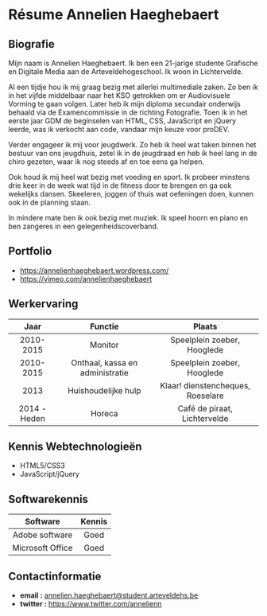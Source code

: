 Résume Annelien Haeghebaert
===============

Biografie
-----------

Mijn naam is Annelien Haeghebaert. Ik ben een 21-jarige studente Grafische en Digitale Media aan de Arteveldehogeschool. 
Ik woon in Lichtervelde.  

Al een tijdje hou ik mij graag bezig met allerlei multimediale zaken. Zo ben ik in het vijfde middelbaar naar het KSO getrokken 
om er Audiovisuele Vorming te gaan volgen. Later heb ik mijn diploma secundair onderwijs behaald via de Examencommissie 
in de richting Fotografie. Toen ik in het eerste jaar GDM de beginselen van HTML, CSS, JavaScript en jQuery leerde, was 
ik verkocht aan code, vandaar mijn keuze voor proDEV.

Verder engageer ik mij voor jeugdwerk. Zo heb ik heel wat taken binnen het bestuur van ons jeugdhuis, 
zetel ik in de jeugdraad en heb ik heel lang in de chiro gezeten, waar ik nog steeds af en toe eens ga helpen. 

Ook houd ik mij heel wat bezig met voeding en sport. Ik probeer minstens drie keer in de week wat tijd in 
de fitness door te brengen en ga ook wekelijks dansen. Skeeleren, joggen of thuis wat oefeningen doen, kunnen ook in de planning staan. 

In mindere mate ben ik ook bezig met muziek. Ik speel hoorn en piano en ben zangeres in een gelegenheidscoverband. 


Portfolio
-----------

* https://annelienhaeghebaert.wordpress.com/
* https://vimeo.com/annelienhaeghebaert


Werkervaring
-----------

| Jaar          | Functie                             | Plaats                            |
| :-----------: |:----------------------------------: | :-------------------------------: |
| 2010-2015     | Monitor                             | Speelplein zoeber, Hooglede       |
| 2010-2015     | Onthaal, kassa en administratie     | Speelplein zoeber, Hooglede       |
| 2013          | Huishoudelijke hulp                 | Klaar! dienstencheques, Roeselare |
| 2014 - Heden  | Horeca                              | Café de piraat, Lichtervelde      |


Kennis Webtechnologieën
-----------

* HTML5/CSS3
* JavaScript/jQuery

Softwarekennis
-----------

| Software            | Kennis     | 
| :-------------:     |:---------: | 
| Adobe software      | Goed       | 
| Microsoft Office    | Goed       | 


Contactinformatie
-----------

* **email :** annelien.haeghebaert@student.arteveldehs.be
* **twitter :** https://www.twitter.com/annelienn
